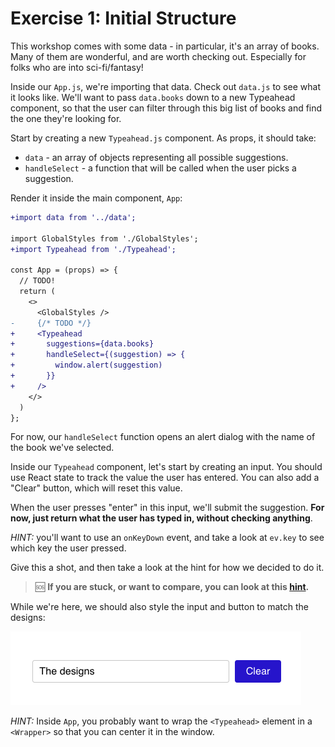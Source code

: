 # Exercise 1: Initial Structure

This workshop comes with some data - in particular, it's an array of books. Many of them are wonderful, and are worth checking out. Especially for folks who are into sci-fi/fantasy!

Inside our `App.js`, we're importing that data. Check out `data.js` to see what it looks like. We'll want to pass `data.books` down to a new Typeahead component, so that the user can filter through this big list of books and find the one they're looking for.

Start by creating a new `Typeahead.js` component. As props, it should take:

- `data` - an array of objects representing all possible suggestions.
- `handleSelect` - a function that will be called when the user picks a suggestion.

Render it inside the main component, `App`:

```diff
+import data from '../data';

import GlobalStyles from './GlobalStyles';
+import Typeahead from './Typeahead';

const App = (props) => {
  // TODO!
  return (
    <>
      <GlobalStyles />
-     {/* TODO */}
+     <Typeahead
+       suggestions={data.books}
+       handleSelect={(suggestion) => {
+         window.alert(suggestion)
+       }}
+     />
    </>
  )
};
```

For now, our `handleSelect` function opens an alert dialog with the name of the book we've selected.

Inside our `Typeahead` component, let's start by creating an input. You should use React state to track the value the user has entered. You can also add a "Clear" button, which will reset this value.

When the user presses "enter" in this input, we'll submit the suggestion. **For now, just return what the user has typed in, without checking anything**.

_HINT:_ you'll want to use an `onKeyDown` event, and take a look at `ev.key` to see which key the user pressed.

Give this a shot, and then take a look at the hint for how we decided to do it.

> 🆘 **If you are stuck, or want to compare, you can look at this [hint](./_hints/hint-1.md).**

While we're here, we should also style the input and button to match the designs:

![initial design](../__lecture/assets/initial-design.png)

_HINT:_ Inside `App`, you probably want to wrap the `<Typeahead>` element in a `<Wrapper>` so that you can center it in the window.
